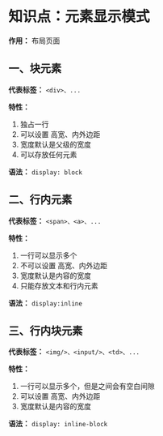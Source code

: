# 知识点：元素显示模式

**作用：** 布局页面

## 一、块元素

**代表标签：** `<div>、...`

**特性：** 
1. 独占一行
2. 可以设置 高宽、内外边距
3. 宽度默认是父级的宽度
4. 可以存放任何元素

**语法：** `display: block`

## 二、行内元素

**代表标签：** `<span>、<a>、...`

**特性：** 
1. 一行可以显示多个
2. 不可以设置 高宽、内外边距
3. 宽度默认是内容的宽度
4. 只能存放文本和行内元素

**语法：** `display:inline`

## 三、行内块元素

**代表标签：** `<img/>、<input/>、<td>、...`

**特性：**
1. 一行可以显示多个，但是之间会有空白间隙
2. 可以设置 高宽、内外边距
3. 宽度默认是内容的宽度

**语法：** `display: inline-block`